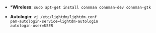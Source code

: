 + ***Wireless**: `sudo apt-get install connman connman-dev connman-gtk`

+ **Autologin**:
`vi /etc/lightdm/lightdm.conf`  
`pam-autologin-service=lightdm-autologin`  
`autologin-user=USER`  
